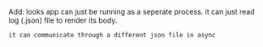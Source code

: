 
Add:
    looks app can just be running as a seperate process.
    it can just read log (.json) file to render its body.
    
    it can communicate through a different json file in async
    

<!-- push test -->
